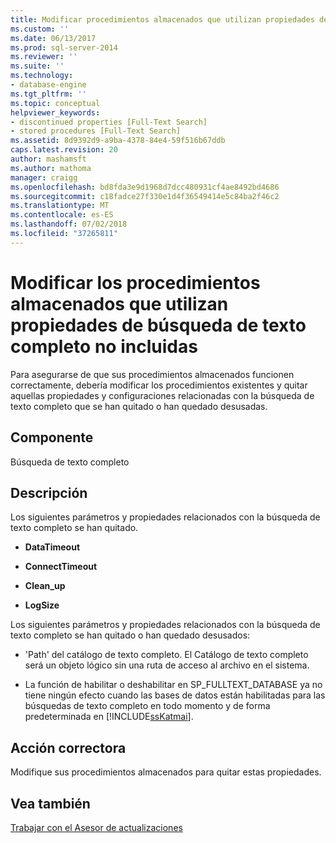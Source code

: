 ```yaml
---
title: Modificar procedimientos almacenados que utilizan propiedades de búsqueda de texto completo no incluidas | Microsoft Docs
ms.custom: ''
ms.date: 06/13/2017
ms.prod: sql-server-2014
ms.reviewer: ''
ms.suite: ''
ms.technology:
- database-engine
ms.tgt_pltfrm: ''
ms.topic: conceptual
helpviewer_keywords:
- discontinued properties [Full-Text Search]
- stored procedures [Full-Text Search]
ms.assetid: 8d9392d9-a9ba-4378-84e4-59f516b67ddb
caps.latest.revision: 20
author: mashamsft
ms.author: mathoma
manager: craigg
ms.openlocfilehash: bd8fda3e9d1968d7dcc480931cf4ae8492bd4686
ms.sourcegitcommit: c18fadce27f330e1d4f36549414e5c84ba2f46c2
ms.translationtype: MT
ms.contentlocale: es-ES
ms.lasthandoff: 07/02/2018
ms.locfileid: "37265811"
---
```

# <a name="modify-stored-procedures-that-use-discontinued-full-text-search-properties"></a>Modificar los procedimientos almacenados que utilizan propiedades de búsqueda de texto completo no incluidas
  Para asegurarse de que sus procedimientos almacenados funcionen correctamente, debería modificar los procedimientos existentes y quitar aquellas propiedades y configuraciones relacionadas con la búsqueda de texto completo que se han quitado o han quedado desusadas.  
  
## <a name="component"></a>Componente  
 Búsqueda de texto completo  
  
## <a name="description"></a>Descripción  
 Los siguientes parámetros y propiedades relacionados con la búsqueda de texto completo se han quitado.  
  
-   **DataTimeout**  
  
-   **ConnectTimeout**  
  
-   **Clean_up**  
  
-   **LogSize**  
  
 Los siguientes parámetros y propiedades relacionados con la búsqueda de texto completo se han quitado o han quedado desusados:  
  
-   'Path' del catálogo de texto completo. El Catálogo de texto completo será un objeto lógico sin una ruta de acceso al archivo en el sistema.  
  
-   La función de habilitar o deshabilitar en SP_FULLTEXT_DATABASE ya no tiene ningún efecto cuando las bases de datos están habilitadas para las búsquedas de texto completo en todo momento y de forma predeterminada en [!INCLUDE[ssKatmai](../../includes/sskatmai-md.md)].  
  
## <a name="corrective-action"></a>Acción correctora  
 Modifique sus procedimientos almacenados para quitar estas propiedades.  
  
## <a name="see-also"></a>Vea también  
 [Trabajar con el Asesor de actualizaciones](../../../2014/sql-server/install/working-with-upgrade-advisor.md)  
  
  
